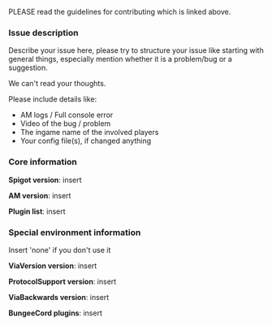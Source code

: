 PLEASE read the guidelines for contributing which is linked above.

### Issue description

Describe your issue here, please try to structure your
issue like starting with general things, especially
mention whether it is a problem/bug or a suggestion.

We can't read your thoughts.

Please include details like:

* AM logs / Full console error
* Video of the bug / problem
* The ingame name of the involved players
* Your config file(s), if changed anything

### Core information

**Spigot version**: insert

**AM version**: insert

**Plugin list**: insert

### Special environment information

Insert 'none' if you don't use it

**ViaVersion version**: insert

**ProtocolSupport version**: insert

**ViaBackwards version**: insert

**BungeeCord plugins**: insert